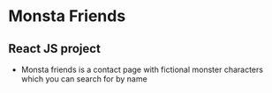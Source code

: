 # Monsta Friends

## React JS project 
 * Monsta friends is a contact page with fictional monster characters which you can search for by name
